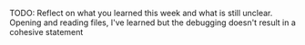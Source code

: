 TODO: Reflect on what you learned this week and what is still unclear.
Opening and reading files, I've learned but the debugging doesn't result in a cohesive statement